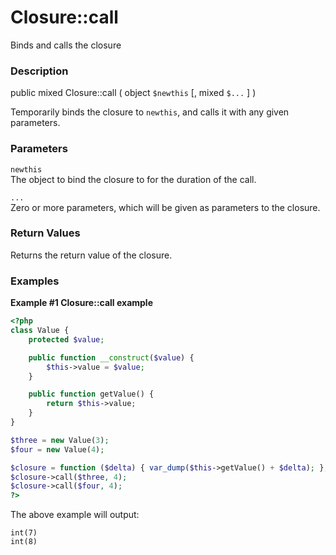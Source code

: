 Closure::call
=============

Binds and calls the closure

### Description

<span class="modifier">public</span> <span class="type">mixed</span>
<span class="methodname">Closure::call</span> ( <span
class="methodparam"><span class="type">object</span> `$newthis`</span>
\[, <span class="methodparam"><span class="type">mixed</span>
`$...`</span> \] )

Temporarily binds the closure to `newthis`, and calls it with any given
parameters.

### Parameters

`newthis`  
The <span class="type">object</span> to bind the closure to for the
duration of the call.

`...`  
Zero or more parameters, which will be given as parameters to the
closure.

### Return Values

Returns the return value of the closure.

### Examples

**Example \#1 <span class="function">Closure::call</span> example**

``` php
<?php
class Value {
    protected $value;

    public function __construct($value) {
        $this->value = $value;
    }

    public function getValue() {
        return $this->value;
    }
}

$three = new Value(3);
$four = new Value(4);

$closure = function ($delta) { var_dump($this->getValue() + $delta); };
$closure->call($three, 4);
$closure->call($four, 4);
?>
```

The above example will output:

    int(7)
    int(8)
